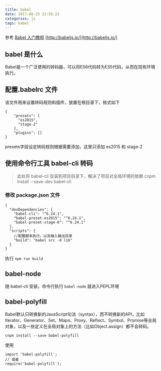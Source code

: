 ```yaml
---
title: babel
date: 2017-06-25 22:55:23
categories: js
tags: babel
---
```


参考 [Babel 入门教程](http://www.ruanyifeng.com/blog/2016/01/babel.html)  [http://babeljs.io/](http://babeljs.io/)
## babel 是什么
Babel是一个广泛使用的转码器，可以将ES6代码转为ES5代码，从而在现有环境执行。
## 配置.babelrc 文件

该文件用来设置转码规则和插件，放置在根目录下，格式如下

    {
        "presets": [
          "es2015",
          "stage-2"
        ],
        "plugins": []
    }
presets字段设定转码规则根据需要添加，这里只添加 es2015 和 stage-2

## 使用命令行工具 **babel-cli** 转码
> 此处将 babel-cli 安装到项目目录下，解决了项目对全局环境的依赖
    cnpm install --save-dev babel-cli

### 修改 package.json 文件
    {
      "devDependencies": {
        "babel-cli": "^6.24.1",
        "babel-preset-es2015": "^6.24.1",
        "babel-preset-stage-0": "^6.24.1"
      },
      "scripts": {
        //配置脚本执行，以及输入输出目录
        "build": "babel src -d lib"
      }
    }

执行 `npm run build`

## babel-node
随 babel-cli 安装，命令行执行 `babel-node` 就进入PEPL环境

## babel-polyfill
Babel默认只转换新的JavaScript句法（syntax），而不转换新的API，比如Iterator、Generator、Set、Maps、Proxy、Reflect、Symbol、Promise等全局对象，以及一些定义在全局对象上的方法（比如Object.assign）都不会转码。

    cnpm install --save babel-polyfill
使用

    import 'babel-polyfill';
    // 或者
    require('babel-polyfill');

